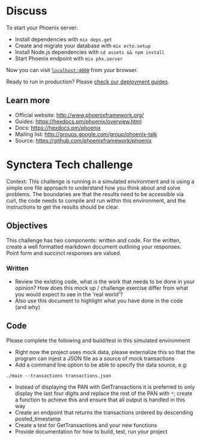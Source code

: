 # Discuss

To start your Phoenix server:

  * Install dependencies with `mix deps.get`
  * Create and migrate your database with `mix ecto.setup`
  * Install Node.js dependencies with `cd assets && npm install`
  * Start Phoenix endpoint with `mix phx.server`

Now you can visit [`localhost:4000`](http://localhost:4000) from your browser.

Ready to run in production? Please [check our deployment guides](https://hexdocs.pm/phoenix/deployment.html).

## Learn more

  * Official website: http://www.phoenixframework.org/
  * Guides: https://hexdocs.pm/phoenix/overview.html
  * Docs: https://hexdocs.pm/phoenix
  * Mailing list: http://groups.google.com/group/phoenix-talk
  * Source: https://github.com/phoenixframework/phoenix


# Synctera Tech challenge

Context: 
This challenge is running in a simulated environment and is using a simple one file approach to understand how you think about and solve problems. The boundaries are that the results need to be accessible via curl, the code needs to compile and run within this environment, and the instructions to get the results should be clear. 

## Objectives

This challenge has two components: written and code. For the written, create a well formatted markdown document outlining your responses. Point form and succinct responses are valued.

### Written
- Review the existing code, what is the work that needs to be done in your opinion? How does this mock up / challenge exercise differ from what you would expect to see in the 'real world'? 
- Also use this document to highlight what you have done in the code (and why)

## Code
Please complete the following and build/test in this simulated environment
- Right now the project uses mock data, please externalize this so that the program can injest a JSON file as a source of mock transactions
- Add a command line option to be able to specify the data source, e.g: 
```
./main --transactions transactions.json
```
- Instead of displaying the PAN with GetTransactions it is preferred to only display the last four digits and replace the rest of the PAN with `*`; create a function to achieve this and ensure that all output is handled in this way
- Create an endpoint that returns the transactions ordered by descending posted_timestamp 
- Create a test for GetTransactions and your new functions
- Provide documentation for how to build, test, run your project

